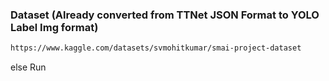 ### Dataset (Already converted from TTNet JSON Format to YOLO Label Img format)

```bash
https://www.kaggle.com/datasets/svmohitkumar/smai-project-dataset
```

else 
Run 
